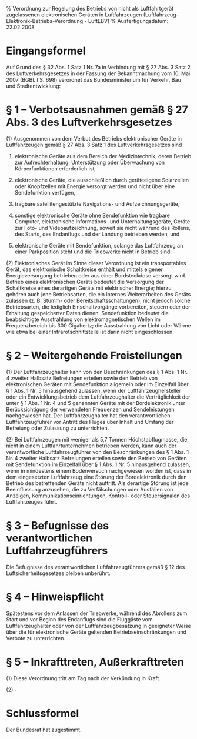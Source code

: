 % Verordnung zur Regelung des Betriebs von nicht als Luftfahrtgerät zugelassenen elektronischen Geräten in Luftfahrzeugen  (Luftfahrzeug-Elektronik-Betriebs-Verordnung - LuftEBV)
% Ausfertigungsdatum: 22.02.2008
 
# Eingangsformel

Auf Grund des § 32 Abs. 1 Satz 1 Nr. 7a in Verbindung mit § 27 Abs. 3 Satz 2 des Luftverkehrsgesetzes in der Fassung der Bekanntmachung vom 10. Mai 2007 (BGBl. I S. 698) verordnet das Bundesministerium für Verkehr, Bau und Stadtentwicklung:

# § 1 – Verbotsausnahmen gemäß § 27 Abs. 3 des Luftverkehrsgesetzes

(1) Ausgenommen von dem Verbot des Betriebs elektronischer Geräte in Luftfahrzeugen gemäß § 27 Abs. 3 Satz 1 des Luftverkehrsgesetzes sind

1. elektronische Geräte aus dem Bereich der Medizintechnik, deren Betrieb zur Aufrechterhaltung, Unterstützung oder Überwachung von Körperfunktionen erforderlich ist,

2. elektronische Geräte, die ausschließlich durch geräteeigene Solarzellen oder Knopfzellen mit Energie versorgt werden und nicht über eine Sendefunktion verfügen,

3. tragbare satellitengestützte Navigations- und Aufzeichnungsgeräte,

4. sonstige elektronische Geräte ohne Sendefunktion wie tragbare Computer, elektronische Informations- und Unterhaltungsgeräte, Geräte zur Foto- und Videoaufzeichnung, soweit sie nicht während des Rollens, des Starts, des Endanflugs und der Landung betrieben werden, und

5. elektronische Geräte mit Sendefunktion, solange das Luftfahrzeug an einer Parkposition steht und die Triebwerke nicht in Betrieb sind.

(2) Elektronisches Gerät im Sinne dieser Verordnung ist ein transportables Gerät, das elektronische Schaltkreise enthält und mittels eigener Energieversorgung betrieben oder aus einer Bordsteckdose versorgt wird. Betrieb eines elektronischen Geräts bedeutet die Versorgung der Schaltkreise eines derartigen Geräts mit elektrischer Energie; hierzu gehören auch jene Betriebsarten, die ein internes Weiterarbeiten des Geräts zulassen (z. B. Stumm- oder Bereitschaftsschaltungen), nicht jedoch solche Betriebsarten, die lediglich Einschaltvorgänge vorbereiten, steuern oder der Erhaltung gespeicherter Daten dienen. Sendefunktion bedeutet die beabsichtigte Ausstrahlung von elektromagnetischen Wellen im Frequenzbereich bis 300 Gigahertz; die Ausstrahlung von Licht oder Wärme wie etwa bei einer Infrarotschnittstelle ist darin nicht eingeschlossen.

# § 2 – Weitergehende Freistellungen

(1) Der Luftfahrzeughalter kann von den Beschränkungen des § 1 Abs. 1 Nr. 4 zweiter Halbsatz Befreiungen erteilen sowie den Betrieb von elektronischen Geräten mit Sendefunktion allgemein oder im Einzelfall über § 1 Abs. 1 Nr. 5 hinausgehend zulassen, wenn der Luftfahrzeughersteller oder ein Entwicklungsbetrieb dem Luftfahrzeughalter die Verträglichkeit der unter § 1 Abs. 1 Nr. 4 und 5 genannten Geräte mit der Bordelektronik unter Berücksichtigung der verwendeten Frequenzen und Sendeleistungen nachgewiesen hat. Der Luftfahrzeughalter hat den verantwortlichen Luftfahrzeugführer vor Antritt des Fluges über Inhalt und Umfang der Befreiung oder Zulassung zu unterrichten.

(2) Bei Luftfahrzeugen mit weniger als 5,7 Tonnen Höchstabflugmasse, die nicht in einem Luftfahrtunternehmen betrieben werden, kann auch der verantwortliche Luftfahrzeugführer von den Beschränkungen des § 1 Abs. 1 Nr. 4 zweiter Halbsatz Befreiungen erteilen sowie den Betrieb von Geräten mit Sendefunktion im Einzelfall über § 1 Abs. 1 Nr. 5 hinausgehend zulassen, wenn in mindestens einem Bodenversuch nachgewiesen worden ist, dass in dem eingesetzten Luftfahrzeug eine Störung der Bordelektronik durch den Betrieb des betreffenden Geräts nicht auftritt. Als derartige Störung ist jede Beeinflussung anzusehen, die zu Verfälschungen oder Ausfällen von Anzeigen, Kommunikationseinrichtungen, Kontroll- oder Steuersignalen des Luftfahrzeuges führt.

# § 3 – Befugnisse des verantwortlichen Luftfahrzeugführers

Die Befugnisse des verantwortlichen Luftfahrzeugführers gemäß § 12 des Luftsicherheitsgesetzes bleiben unberührt.

# § 4 – Hinweispflicht

Spätestens vor dem Anlassen der Triebwerke, während des Abrollens zum Start und vor Beginn des Endanflugs sind die Fluggäste vom Luftfahrzeughalter oder von der Luftfahrzeugbesatzung in geeigneter Weise über die für elektronische Geräte geltenden Betriebseinschränkungen und Verbote zu unterrichten.

# § 5 – Inkrafttreten, Außerkrafttreten

(1) Diese Verordnung tritt am Tag nach der Verkündung in Kraft.

(2) -

# Schlussformel

Der Bundesrat hat zugestimmt.

